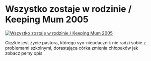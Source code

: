 Wszystko zostaje w rodzinie / Keeping Mum 2005 
=============
[![Wszystko zostaje w rodzinie / Keeping Mum 2005 ](http://vidos.pl/images/player.gif)](http://vidos.pl/wszystko-zostaje-w-rodzinie-keeping-mum-2005)

 Ciężkie jest życie pastora, którego syn-nieudacznik nie radzi sobie z problemami szkolnymi, dorastająca córka zmienia chłopaków jak zobacz pełny opis
